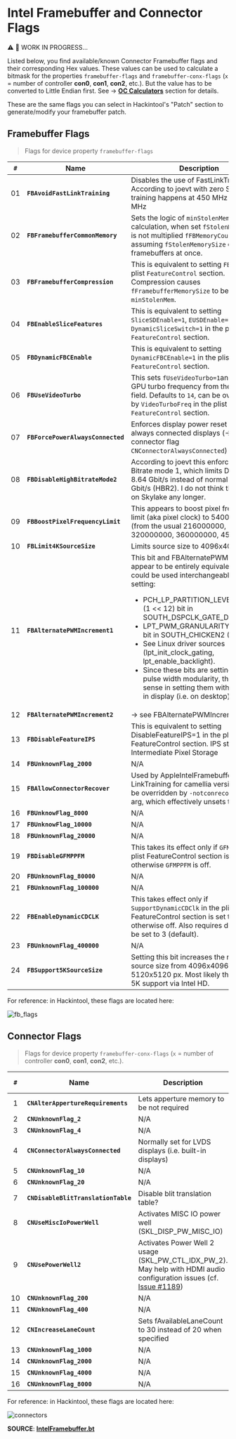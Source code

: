 # Intel Framebuffer and Connector Flags

:warning: :construction: WORK IN PROGRESS… 

Listed below, you find available/known Connector Framebuffer flags and their corresponding Hex values. These values can be used to calculate a bitmask for the properties `framebuffer-flags` and `framebuffer-conx-flags` (`x` = number of controller **con0**, **con1**, **con2**, etc.). But the value has to be converted to Little Endian first. See &rarr; [**OC Calculators**](https://github.com/5T33Z0/OC-Little-Translated/tree/main/B_OC_Calculators) section for details. 

These are the same flags you can select in Hackintool's "Patch" section to generate/modify your framebuffer patch.

## Framebuffer Flags
> Flags for device property `framebuffer-flags`

`#`|Name                        | Description | Hex Value
:-:|----------------------------|-------------|-----------:
01 |**`FBAvoidFastLinkTraining`** | Disables the use of FastLinkTraining. According to joevt with zero SKL link training happens at 450 MHz else at 540 MHz  | 0x1
02 |**`FBFramebufferCommonMemory`**  | Sets the logic of `minStolenMem` calculation, when set `fStolenMemorySize` is not multiplied `fFBMemoryCount`, assuming `fStolenMemorySize` counts all framebuffers at once. | 0x2
03 |**`FBFramebufferCompression`** |This is equivalent to setting `FBC=1` in the plist `FeatureControl` section. Compression causes `fFramebufferMemorySize` to be added to `minStolenMem`.| 0x4
04 |**`FBEnableSliceFeatures`** | This is equivalent to setting `SliceSDEnable=1`, `EUSDEnable=1`, `DynamicSliceSwitch=1` in the plist `FeatureControl` section. |0x8
05 |**`FBDynamicFBCEnable`** |This is equivalent to setting `DynamicFBCEnable=1` in the plist `FeatureControl` section.|0x10
06 |**`FBUseVideoTurbo`** |This sets `fUseVideoTurbo=1`and loads GPU turbo frequency from the specific field. Defaults to `14`, can be overridden by `VideoTurboFreq` in the plist `FeatureControl` section.| 0x20
07 |**`FBForcePowerAlwaysConnected`** | Enforces display power reset even on always connected displays (&rarr; see connector flag `CNConnectorAlwaysConnected`)|0x40
08 |**`FBDisableHighBitrateMode2`**   | According to joevt this enforces High Bitrate mode 1, which limits DP bitrate to 8.64 Gbit/s instead of normal 17.28 Gbit/s (HBR2). I do not think this is used on Skylake any longer.|0x80
09 |**`FBBoostPixelFrequencyLimit`**  | This appears to boost pixel frequency limit (aka pixel clock) to 540000000 Hz (from the usual 216000000, 320000000, 360000000, 450000000)|0x100
10 |**`FBLimit4KSourceSize`** | Limits source size to 4096x4096 px| 0x200
11 |**`FBAlternatePWMIncrement1`** | This bit and FBAlternatePWMIncrement2 appear to be entirely equivalent and could be used interchangeably. Result in setting: <ul> <li> PCH_LP_PARTITION_LEVEL_DISABLE (1 << 12) bit in SOUTH_DSPCLK_GATE_D (0xc2020) <li>LPT_PWM_GRANULARITY (1 << 5) bit in SOUTH_CHICKEN2 (0xc2004) <li>See Linux driver sources (lpt_init_clock_gating, lpt_enable_backlight). <li>Since these bits are setting backlight pulse width modularity, there is no sense in setting them without a built-in display (i.e. on desktop).|0x400
12 |**`FBAlternatePWMIncrement2`** | &rarr; see FBAlternatePWMIncrement1 |0x800
13 |**`FBDisableFeatureIPS`** | This is equivalent to setting DisableFeatureIPS=1 in the plist FeatureControl section. IPS stands for Intermediate Pixel Storage | 0x1000
14 |**`FBUnknownFlag_2000`** | N/A |0x2000
15 |**`FBAllowConnectorRecover`** | Used by AppleIntelFramebufferController LinkTraining for camellia version 2. Can be overridden by `-notconrecover` boot-arg, which effectively unsets this bit. | 0x4000
16 |**`FBUnknowFlag_8000`** | N/A |0x8000
17 |**`FBUnknowFlag_10000`** | N/A |0x10000
18 |**`FBUnknownFlag_20000`** | N/A |0x20000
19 |**`FBDisableGFMPPFM`** | This takes its effect only if `GFMPPFM` in the plist FeatureControl section is set to `2`, otherwise `GFMPPFM` is off.| 0x40000
20 |**`FBUnknownFlag_80000`** | N/A |0x80000
21 |**`FBUnknownFlag_100000`** | N/A |0x100000
22 |**`FBEnableDynamicCDCLK`** | This takes effect only if `SupportDynamicCDClk` in the plist FeatureControl section is set to `1`, otherwise off. Also requires dc6config to be set to 3 (default).|0x200000
23 |**`FBUnknownFlag_400000`** | N/A |0x400000
24 |**`FBSupport5KSourceSize`** | Setting this bit increases the maximum source size from 4096x4096 px to 5120x5120 px. Most likely this enables 5K support via Intel HD. |0x800000

For reference: in Hackintool, these flags are located here:

![fb_flags](https://github.com/5T33Z0/OC-Little-Translated/assets/76865553/b5dfa501-4751-4de8-8781-e2ea9ff31d63)

## Connector Flags
> Flags for device property `framebuffer-conx-flags` (`x` = number of controller **con0**, **con1**, **con2**, etc.).

`#`|Name                         | Description | Hex Value
:-:|-----------------------------|-------------|----------:
1 | **`CNAlterAppertureRequirements`** | Lets apperture memory to be not required | 0x1
2 | **`CNUnknownFlag_2`** | N/A | 0x2
3 | **`CNUnknownFlag_4`** | N/A| 0x4
4 | **`CNConnectorAlwaysConnected`** |Normally set for LVDS displays (i.e. built-in displays)|0x8
5 | **`CNUnknownFlag_10`**| N/A |0x10
6 | **`CNUnknownFlag_20`**| N/A |0x20
7 | **`CNDisableBlitTranslationTable`** | Disable blit translation table? | 0x40
8 | **`CNUseMiscIoPowerWell`** | Activates MISC IO power well (SKL_DISP_PW_MISC_IO) |0x80
9 | **`CNUsePowerWell2`** | Activates Power Well 2 usage (SKL_PW_CTL_IDX_PW_2). May help with HDMI audio configuration issues (cf. [Issue #1189](https://github.com/acidanthera/bugtracker/issues/1189))|0x100
10 | **`CNUnknownFlag_200`** |N/A|0x200
11 | **`CNUnknownFlag_400`** |N/A|0x400
12 | **`CNIncreaseLaneCount`** |Sets fAvailableLaneCount to 30 instead of 20 when specified|0x800
13 | **`CNUnknownFlag_1000`** |N/A|0x1000
14 | **`CNUnknownFlag_2000`** |N/A|0x2000
15 | **`CNUnknownFlag_4000`** |N/A|0x4000
16 | **`CNUnknownFlag_8000`** |N/A|0x8000

For reference: in Hackintool, these flags are located here:

![connectors](https://github.com/5T33Z0/OC-Little-Translated/assets/76865553/a71fc439-8518-45e0-90bd-8b7cab55bde4)

**SOURCE**: [**IntelFramebuffer.bt**](https://github.com/acidanthera/WhateverGreen/blob/master/Manual/IntelFramebuffer.bt)
